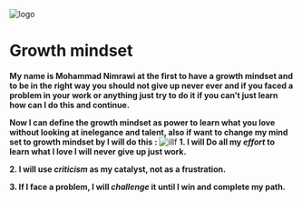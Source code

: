 ![logo](https://static.vecteezy.com/system/resources/thumbnails/000/585/802/small/006-02.jpg)
 # Growth mindset
 **My name is Mohammad Nimrawi at the first to have a growth mindset and to be in the right way you should not give up never ever and if you faced a problem in your work or anything just try to do it if you can’t just learn how can I do this and continue.**
 
 **Now I can define the growth mindset as power to learn what you love without looking at inelegance and talent, also if want to change my mind set to growth mindset by I will do this :**
 ![illf](https://3kllhk1ibq34qk6sp3bhtox1-wpengine.netdna-ssl.com/wp-content/uploads/NewGrowthMindset2.png)
 **1. I will Do all my _effort_ to learn what I love I will never give up just work.**
 
 **2. I will use _criticism_ as my catalyst, not as a frustration.**

**3. If I face a problem, I will _challenge_ it until I win and complete my path.**
